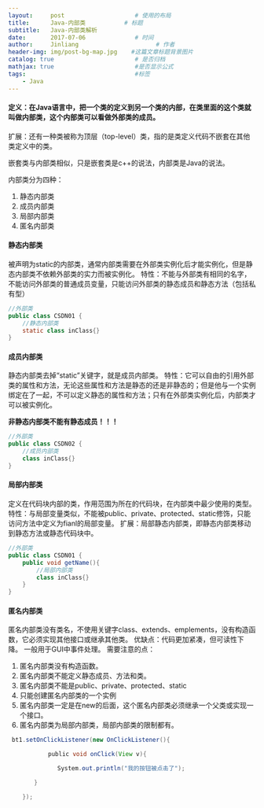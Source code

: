 ```yaml
---
layout:     post                    # 使用的布局
title:      Java-内部类           # 标题 
subtitle:   Java-内部类解析 
date:       2017-07-06              # 时间
author:     Jinliang                      # 作者
header-img: img/post-bg-map.jpg    #这篇文章标题背景图片
catalog: true                       # 是否归档
mathjax: true                       #是否显示公式
tags:                               #标签
    - Java
---
```


####  定义：在Java语言中，把一个类的定义到另一个类的内部，在类里面的这个类就叫做内部类，这个内部类可以看做外部类的成员。

扩展：还有一种类被称为顶层（top-level）类，指的是类定义代码不嵌套在其他类定义中的类。

嵌套类与内部类相似，只是嵌套类是c++的说法，内部类是Java的说法。

内部类分为四种：

 1. 静态内部类
 2. 成员内部类
 3. 局部内部类
 4. 匿名内部类

#### 静态内部类
被声明为static的内部类，通常内部类需要在外部类实例化后才能实例化，但是静态内部类不依赖外部类的实力而被实例化。
特性：不能与外部类有相同的名字，不能访问外部类的普通成员变量，只能访问外部类的静态成员和静态方法（包括私有型）

```java
//外部类
public class CSDN01 {
	//静态内部类
	static class inClass{}
}
```

#### 成员内部类
静态内部类去掉“static”关键字，就是成员内部类。
特性：它可以自由的引用外部类的属性和方法，无论这些属性和方法是静态的还是非静态的；但是他与一个实例绑定在了一起，不可以定义静态的属性和方法；只有在外部类实例化后，内部类才可以被实例化。

**非静态内部类不能有静态成员！！！**

```java
//外部类
public class CSDN02 {
	//成员内部类
	class inClass{}
}
```

#### 局部内部类
定义在代码块内部的类，作用范围为所在的代码块，在内部类中最少使用的类型。
特性：与局部变量类似，不能被public、private、protected、static修饰，只能访问方法中定义为fianl的局部变量。
扩展：局部静态内部类，即静态内部类移动到静态方法或静态代码块中。

```java
//外部类
public class CSDN01 {
	public void getName(){
		//局部内部类
		class inClass{}
	}
}
```

#### 匿名内部类

匿名内部类没有类名，不使用关键字class、extends、emplements，没有构造函数，它必须实现其他接口或继承其他类。
优缺点：代码更加紧凑，但可读性下降。
一般用于GUI中事件处理。
需要注意的点：

 1. 匿名内部类没有构造函数。
 2. 匿名内部类不能定义静态成员、方法和类。
 3. 匿名内部类不能是public、private、protected、static
 4. 只能创建匿名内部类的一个实例
 5. 匿名内部类一定是在new的后面，这个匿名内部类必须继承一个父类或实现一个接口。
 6. 匿名内部类为局部内部类，局部内部类的限制都有。

```java
 bt1.setOnClickListener(new OnClickListener(){

	    　　public void onClick(View v){

	　　　　　　System.out.println("我的按钮被点击了");

	　　}

	});
```

